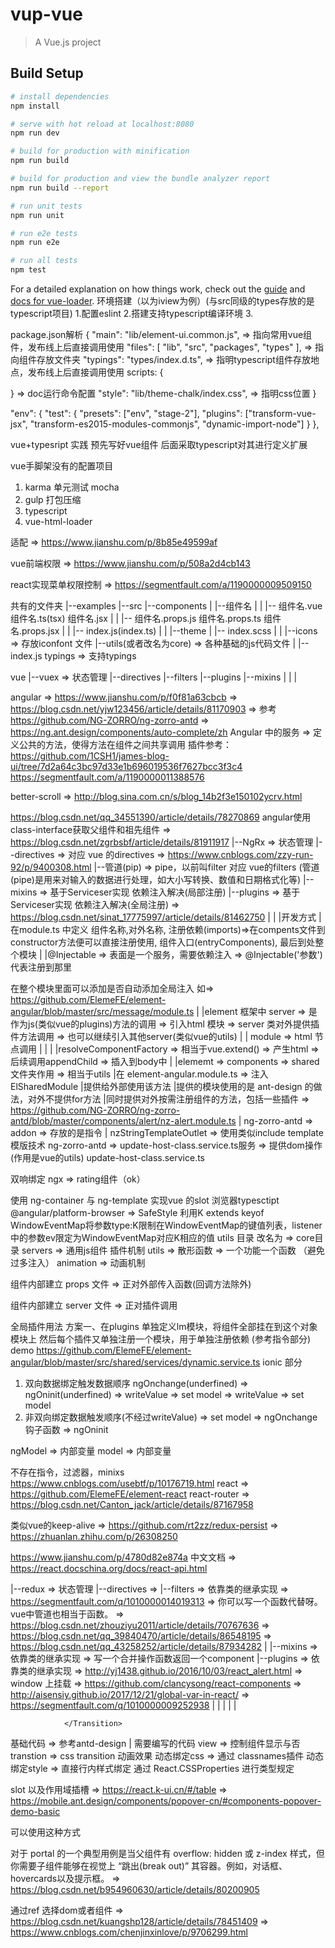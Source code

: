 # vup-vue

> A Vue.js project

## Build Setup

``` bash
# install dependencies
npm install

# serve with hot reload at localhost:8080
npm run dev

# build for production with minification
npm run build

# build for production and view the bundle analyzer report
npm run build --report

# run unit tests
npm run unit

# run e2e tests
npm run e2e

# run all tests
npm test
```

For a detailed explanation on how things work, check out the [guide](http://vuejs-templates.github.io/webpack/) and [docs for vue-loader](http://vuejs.github.io/vue-loader).
环境搭建（以为iview为例）(与src同级的types存放的是typescript项目)
1.配置eslint
2.搭建支持typescript编译环境
3.

package.json解析
{
  "main": "lib/element-ui.common.js", => 指向常用vue组件，发布线上后直接调用使用
  "files": [
    "lib",
    "src",
    "packages",
    "types"
  ], => 指向组件存放文件夹
  "typings": "types/index.d.ts", => 指明typescript组件存放地点，发布线上后直接调用使用
  scripts: {

  }  => doc运行命令配置
  "style": "lib/theme-chalk/index.css", => 指明css位置
}

"env": {
    "test": {
      "presets": ["env", "stage-2"],
      "plugins": ["transform-vue-jsx", "transform-es2015-modules-commonjs", "dynamic-import-node"]
    }
  },

vue+typesript 实践
预先写好vue组件
后面采取typescript对其进行定义扩展

vue手脚架没有的配置项目
1. karma 单元测试 mocha
2. gulp 打包压缩
3. typescript
4. vue-html-loader




适配 => https://www.jianshu.com/p/8b85e49599af

vue前端权限 => https://www.jianshu.com/p/508a2d4cb143

react实现菜单权限控制 => https://segmentfault.com/a/1190000009509150

共有的文件夹
|--examples
|--src
  |--components
  |  |--组件名
  |  |  |-- 组件名.vue 组件名.ts(tsx) 组件名.jsx
  |  |  |-- 组件名.props.js 组件名.props.ts 组件名.props.jsx
  |  |  |-- index.js(index.ts)
  |  |
  |--theme
  |  |-- index.scss
  |  |
  |--icons => 存放iconfont 文件
  |--utils(或者改名为core) => 各种基础的js代码文件
  |  |-- index.js 
typings => 支持typings 


vue
|--vuex => 状态管理
|--directives
|--filters
|--plugins
|--mixins
|
|
|  

angular => https://www.jianshu.com/p/f0f81a63cbcb => https://blog.csdn.net/yjw123456/article/details/81170903 => 参考 https://github.com/NG-ZORRO/ng-zorro-antd => https://ng.ant.design/components/auto-complete/zh
Angular 中的服务 => 定义公共的方法，使得方法在组件之间共享调用
插件参考： https://github.com/1CSH1/james-blog-ui/tree/7d2a64c3bc97d33e1b696019536f7627bcc3f3c4
         https://segmentfault.com/a/1190000011388576

better-scroll => http://blog.sina.com.cn/s/blog_14b2f3e150102ycrv.html

https://blog.csdn.net/qq_34551390/article/details/78270869
angular使用class-interface获取父组件和祖先组件 => https://blog.csdn.net/zgrbsbf/article/details/81911917
|--NgRx => 状态管理
|--directives => 对应 vue 的directives => https://www.cnblogs.com/zzy-run-92/p/9400308.html
|--管道(pip)  => pipe，以前叫filter 对应 vue的filters (管道(pipe)是用来对输入的数据进行处理，如大小写转换、数值和日期格式化等)
|--mixins => 基于Serviceser实现 依赖注入解决(局部注册)
|--plugins => 基于Serviceser实现 依赖注入解决(全局注册) => https://blog.csdn.net/sinat_17775997/article/details/81462750
|
|
|开发方式
| 在module.ts 中定义 组件名称,对外名称, 注册依赖(imports)=>在compents文件到constructor方法便可以直接注册使用, 组件入口(entryComponents), 最后到处整个模块
|
|@Injectable => 表面是一个服务，需要依赖注入 => @Injectable('参数') 代表注册到那里

在整个模块里面可以添加是否自动添加全局注入 如=> https://github.com/ElemeFE/element-angular/blob/master/src/message/module.ts 
|
|element 框架中 server => 是作为js(类似vue的plugins)方法的调用 => 引入html 模块 => server 类对外提供插件方法调用 => 也可以继续引入其他server(类似vue的utils)
|
|              module => html 节点调用
| 
|
|
|resolveComponentFactory => 相当于vue.extend() => 产生html => 后续调用appendChild => 插入到body中
|
|elememt => components => shared 文件夹作用 => 相当于utils 
|在 element-angular.module.ts => 注入ElSharedModule |提供给外部使用该方法
|提供的模块使用的是 ant-design 的做法，对外不提供for方法
|同时提供对外按需注册组件的方法，包括一些插件 => https://github.com/NG-ZORRO/ng-zorro-antd/blob/master/components/alert/nz-alert.module.ts
| ng-zorro-antd => addon => 存放的是指令
| nzStringTemplateOutlet => 使用类似include template 模版技术 
  ng-zorro-antd => update-host-class.service.ts服务 => 提供dom操作(作用是vue的utils)
  update-host-class.service.ts

双响绑定 ngx => rating组件（ok）

使用 ng-container 与 ng-template 实现vue 的slot 
浏览器typesctipt @angular/platform-browser  => SafeStyle 
利用K extends keyof WindowEventMap将参数type:K限制在WindowEventMap的键值列表，listener中的参数ev限定为WindowEventMap对应K相应的值
utils 目录 改名为 => core目录
servers => 通用js组件 插件机制
utils => 散形函数 => 一个功能一个函数 （避免过多注入）
animation => 动画机制


组件内部建立 props 文件 => 正对外部传入函数(回调方法除外)

组件内部建立 server 文件 => 正对插件调用

全局插件用法
方案一、在plugins 单独定义lm模块，将组件全部挂在到这个对象模块上
       然后每个插件又单独注册一个模块，用于单独注册依赖 (参考指令部分)
       demo https://github.com/ElemeFE/element-angular/blob/master/src/shared/services/dynamic.service.ts
       ionic 部分

1. 双向数据绑定触发数据顺序 ngOnchange(underfined) => ngOninit(underfined) =>  writeValue => set model => writeValue => set model
2. 非双向绑定数据触发顺序(不经过writeValue) => set model => ngOnchange钩子函数 => ngOninit

ngModel => 内部变量
model => 内部变量

不存在指令，过滤器，minixs
https://www.cnblogs.com/usebtf/p/10176719.html
react => https://github.com/ElemeFE/element-react
react-router => https://blog.csdn.net/Canton_jack/article/details/87167958

类似vue的keep-alive => https://github.com/rt2zz/redux-persist => https://zhuanlan.zhihu.com/p/26308250

https://www.jianshu.com/p/4780d82e874a
中文文档 => https://react.docschina.org/docs/react-api.html

|--redux => 状态管理
|--directives => 
|--filters => 依靠类的继承实现 => https://segmentfault.com/q/1010000014019313 => 你可以写一个函数代替呀。vue中管道也相当于函数。 => https://blog.csdn.net/zhouziyu2011/article/details/70767636 => https://blog.csdn.net/qq_39840470/article/details/86548195 => https://blog.csdn.net/qq_43258252/article/details/87934282
|
|--mixins => 依靠类的继承实现 => 写一个合并操作函数返回一个component
|--plugins => 依靠类的继承实现 => http://yj1438.github.io/2016/10/03/react_alert.html => window 上挂载  => https://github.com/clancysong/react-components => http://aisensiy.github.io/2017/12/21/global-var-in-react/ => https://segmentfault.com/q/1010000009252938
|
|
|
|
|


                </Transition>

基础代码 => 参考antd-design
| 需要编写的代码
  view => 控制组件显示与否
  transtion => css transition 动画效果
  动态绑定css => 通过 classnames插件
  动态绑定style => 直接行内样式绑定
通过 React.CSSProperties 进行类型规定

slot 以及作用域插槽 => https://react.k-ui.cn/#/table
 => https://mobile.ant.design/components/popover-cn/#components-popover-demo-basic

可以使用这种方式 

对于 portal 的一个典型用例是当父组件有 overflow: hidden 或 z-index 样式，但你需要子组件能够在视觉上 “跳出(break out)” 其容器。例如，对话框、hovercards以及提示框。 => https://blog.csdn.net/b954960630/article/details/80200905

通过ref 选择dom或者组件 => https://blog.csdn.net/kuangshp128/article/details/78451409 => https://www.cnblogs.com/chenjinxinlove/p/9706299.html